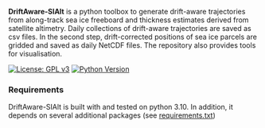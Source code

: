 **DriftAware-SIAlt** is a python toolbox to generate drift-aware trajectories from along-track sea ice freeboard and thickness estimates derived from satellite altimetry. Daily collections of drift-aware trajectories are saved as csv files. In the second step, drift-corrected positions of sea ice parcels are gridded and saved as daily NetCDF files. The repository also provides tools for visualisation. 

[![License: GPL v3](https://img.shields.io/badge/License-GPLv3-blue.svg)](https://www.gnu.org/licenses/gpl-3.0)
[![Python Version](https://img.shields.io/badge/python-3.10-blue)](https://www.python.org/downloads/)

### Requirements

DriftAware-SIAlt is built with and tested on python 3.10. In addition, it depends on several additional packages (see [requirements.txt](requirements.txt))
